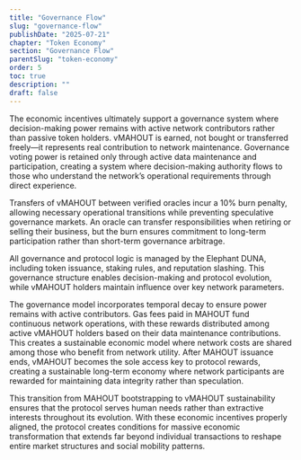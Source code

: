 ```yaml
---
title: "Governance Flow"
slug: "governance-flow"
publishDate: "2025-07-21"
chapter: "Token Economy"
section: "Governance Flow"
parentSlug: "token-economy"
order: 5
toc: true
description: ""
draft: false
---
```


The economic incentives ultimately support a governance system where decision-making power remains with active network contributors rather than passive token holders. vMAHOUT is earned, not bought or transferred freely—it represents real contribution to network maintenance. Governance voting power is retained only through active data maintenance and participation, creating a system where decision-making authority flows to those who understand the network’s operational requirements through direct experience.

Transfers of vMAHOUT between verified oracles incur a 10% burn penalty, allowing necessary operational transitions while preventing speculative governance markets. An oracle can transfer responsibilities when retiring or selling their business, but the burn ensures commitment to long-term participation rather than short-term governance arbitrage.

All governance and protocol logic is managed by the Elephant DUNA, including token issuance, staking rules, and reputation slashing. This governance structure enables decision-making and protocol evolution, while vMAHOUT holders maintain influence over key network parameters.

The governance model incorporates temporal decay to ensure power remains with active contributors. Gas fees paid in MAHOUT fund continuous network operations, with these rewards distributed among active vMAHOUT holders based on their data maintenance contributions. This creates a sustainable economic model where network costs are shared among those who benefit from network utility. After MAHOUT issuance ends, vMAHOUT becomes the sole access key to protocol rewards, creating a sustainable long-term economy where network participants are rewarded for maintaining data integrity rather than speculation.

This transition from MAHOUT bootstrapping to vMAHOUT sustainability ensures that the protocol serves human needs rather than extractive interests throughout its evolution. With these economic incentives properly aligned, the protocol creates conditions for massive economic transformation that extends far beyond individual transactions to reshape entire market structures and social mobility patterns.
